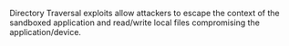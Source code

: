 
Directory Traversal exploits allow attackers to escape the context of
the sandboxed application and read/write local files compromising the
application/device.
